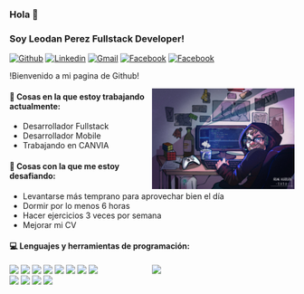 ### Hola 👋
### Soy Leodan Perez Fullstack Developer!

[![Github](https://img.shields.io/badge/-Github-000?style=flat&logo=Github&logoColor=white)](https://github.com/Leodanperez)
[![Linkedin](https://img.shields.io/badge/-LinkedIn-blue?style=flat&logo=Linkedin&logoColor=white)](https://www.linkedin.com/in/leodan-perez-llacsa-5124391a3/)
[![Gmail](https://img.shields.io/badge/-Gmail-c14438?style=flat&logo=Gmail&logoColor=white)](mailto:leodanperez.1998@gmail.com)
[![Facebook](https://img.shields.io/badge/-Facebook-blue?style=flat&logo=Facebook&logoColor=white)](https://es-la.facebook.com)
[![Facebook](https://img.shields.io/badge/-Twitter-blue?style=flat&logo=Twitter&logoColor=white)](https://twitter.com/?lang=es)

!Bienvenido a mi pagina de Github!

<img align="right" alt="img" src="https://github.com/FernandoRoldan93/FernandoRoldan93/blob/master/cover_image.jpg" width="50%" height="auto" />


#### 🌱 Cosas en la que estoy trabajando actualmente: 
- Desarrollador Fullstack 
- Desarrollador Mobile
- Trabajando en CANVIA

#### :muscle: Cosas con la que me estoy desafiando:
- Levantarse más temprano para aprovechar bien el día
- Dormir por lo menos 6 horas
- Hacer ejercicios 3 veces por semana
- Mejorar mi CV

#### :computer: Lenguajes y herramientas de programación: 
<p>
	<img width="50%" align="right" src="https://github-readme-stats.vercel.app/api?username=Leodanperez&show_icons=true&hide_border=true" />

<code><img width="10%" src="https://www.vectorlogo.zone/logos/reactjs/reactjs-ar21.svg"></code>
<code><img width="10%" src="https://www.vectorlogo.zone/logos/angular/angular-ar21.svg"></code>
<code><img width="10%" src="https://www.vectorlogo.zone/logos/nestjs/nestjs-ar21.svg"></code>
<code><img width="10%" src="https://www.vectorlogo.zone/logos/nodejs/nodejs-ar21.svg"></code>
<code><img width="10%" src="https://www.vectorlogo.zone/logos/java/java-ar21.svg"></code>
<code><img width="10%" src="https://www.vectorlogo.zone/logos/android/android-ar21.svg"></code>
<code><img width="10%" src="https://www.vectorlogo.zone/logos/dartlang/dartlang-ar21.svg"></code>
<code><img width="10%" src="https://www.vectorlogo.zone/logos/python/python-ar21.svg"></code>
<br />
<code><img width="10%" src="https://www.vectorlogo.zone/logos/pocoo_flask/pocoo_flask-ar21.svg"></code>
<code><img width="10%" src="https://www.vectorlogo.zone/logos/postgresql/postgresql-ar21.svg"></code>
<code><img width="10%" src="https://www.vectorlogo.zone/logos/mysql/mysql-ar21.svg"></code>
<code><img width="10%" src="https://www.vectorlogo.zone/logos/mongodb/mongodb-ar21.svg"></code>
<br />
